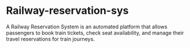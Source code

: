 # Railway-reservation-sys
A Railway Reservation System is an automated platform that allows passengers to book train tickets, check seat availability, and manage their travel reservations for train journeys. 
